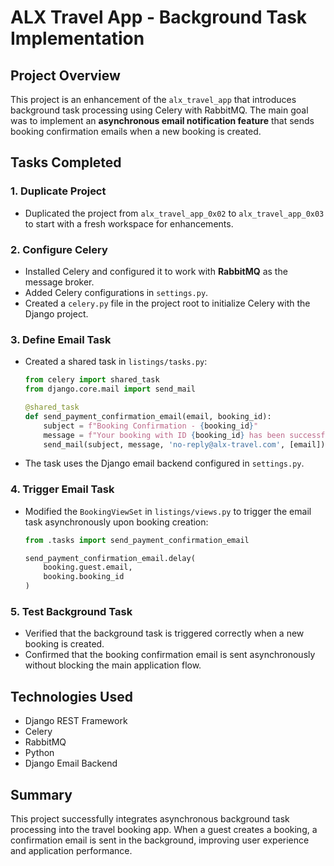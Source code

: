 # ALX Travel App - Background Task Implementation

## Project Overview
This project is an enhancement of the `alx_travel_app` that introduces background task processing using Celery with RabbitMQ. The main goal was to implement an **asynchronous email notification feature** that sends booking confirmation emails when a new booking is created.

## Tasks Completed

### 1. Duplicate Project
- Duplicated the project from `alx_travel_app_0x02` to `alx_travel_app_0x03` to start with a fresh workspace for enhancements.

### 2. Configure Celery
- Installed Celery and configured it to work with **RabbitMQ** as the message broker.
- Added Celery configurations in `settings.py`.
- Created a `celery.py` file in the project root to initialize Celery with the Django project.

### 3. Define Email Task
- Created a shared task in `listings/tasks.py`:
  ```python
  from celery import shared_task
  from django.core.mail import send_mail

  @shared_task
  def send_payment_confirmation_email(email, booking_id):
      subject = f"Booking Confirmation - {booking_id}"
      message = f"Your booking with ID {booking_id} has been successfully created."
      send_mail(subject, message, 'no-reply@alx-travel.com', [email])
  ```
- The task uses the Django email backend configured in `settings.py`.

### 4. Trigger Email Task
- Modified the `BookingViewSet` in `listings/views.py` to trigger the email task asynchronously upon booking creation:
  ```python
  from .tasks import send_payment_confirmation_email

  send_payment_confirmation_email.delay(
      booking.guest.email,
      booking.booking_id
  )
  ```

### 5. Test Background Task
- Verified that the background task is triggered correctly when a new booking is created.
- Confirmed that the booking confirmation email is sent asynchronously without blocking the main application flow.

## Technologies Used
- Django REST Framework
- Celery
- RabbitMQ
- Python
- Django Email Backend

## Summary
This project successfully integrates asynchronous background task processing into the travel booking app. When a guest creates a booking, a confirmation email is sent in the background, improving user experience and application performance.

